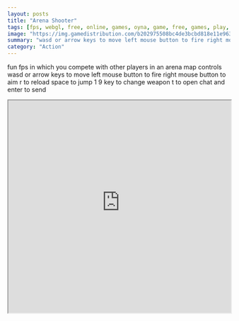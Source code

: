 ```yaml
---
layout: posts
title: "Arena Shooter"
tags: [fps, webgl, free, online, games, oyna, game, free, games, play, play, games]
image: "https://img.gamedistribution.com/b202975508bc4de3bcbd818e11e96392-1280x550.jpeg"
summary: "wasd or arrow keys to move left mouse button to fire right mouse button to aim r to reload space to jump 1 9 key to change weapon t to open chat and enter to send  free online games oyna game free games play play games"
category: "Action"
---
```


fun fps in which you compete with other players in an arena map controls wasd or arrow keys to move left mouse button to fire right mouse button to aim r to reload space to jump 1 9 key to change weapon t to open chat and enter to send

<iframe width="100%" height="480px;" src="https://html5.gamedistribution.com/b202975508bc4de3bcbd818e11e96392/"></iframe>